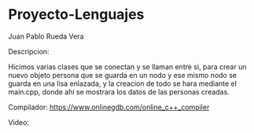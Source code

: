 # Proyecto-Lenguajes

Juan Pablo Rueda Vera


Descripcion:

Hicimos varias clases que se conectan y se llaman entre si, para crear un nuevo objeto persona que se guarda en un nodo y ese mismo nodo se guarda en una lisa enlazada, y la creacion de todo se hara mediante el main.cpp, donde ahi se mostrara los datos de las personas creadas. 

Compilador:
https://www.onlinegdb.com/online_c++_compiler

Video:

